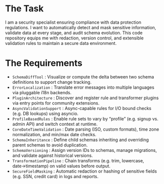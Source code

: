 # The Task

I am a security specialist ensuring compliance with data protection regulations. I want to automatically detect and mask sensitive information, validate data at every stage, and audit schema evolution. This code repository equips me with redaction, version control, and extensible validation rules to maintain a secure data environment.

# The Requirements

* `SchemaDiffTool` : Visualize or compute the delta between two schema definitions to support change tracking.  
* `ErrorLocalization` : Translate error messages into multiple languages via pluggable i18n backends.  
* `PluginArchitecture` : Discover and register rule and transformer plugins via entry points for community extensions.  
* `AsyncValidationSupport` : Async-capable rules for I/O bound checks (e.g. DB lookups) using asyncio.  
* `ProfileBasedRules` : Enable rule sets to vary by “profile” (e.g. signup vs. admin API) and switch context at runtime.  
* `CoreDateTimeValidation` : Date parsing (ISO, custom formats), time zone normalization, and min/max date checks.  
* `SchemaInheritance` : Define child schemas inheriting and overriding parent schemas to avoid duplication.  
* `SchemaVersioning` : Assign version IDs to schemas, manage migrations, and validate against historical versions.  
* `TransformationPipeline` : Chain transforms (e.g. trim, lowercase, date→timestamp) on valid values before output.  
* `SecureFieldMasking` : Automatic redaction or hashing of sensitive fields (e.g. SSN, credit card) in logs and reports.  
